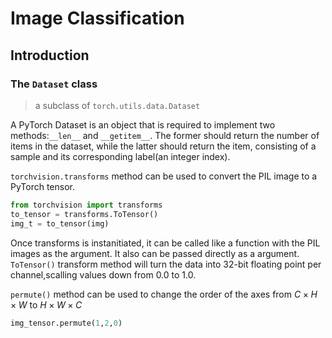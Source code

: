 # Image Classification

## Introduction
### The `Dataset` class
> a subclass of `torch.utils.data.Dataset`

A PyTorch Dataset is an object that is required to implement two methods:`__len__` and `__getitem__`. The former should return the number of items in the dataset, while the latter should return the item, consisting of a sample and its corresponding label(an integer index).

`torchvision.transforms` method can be used to convert the PIL image to a PyTorch tensor.
```python
from torchvision import transforms
to_tensor = transforms.ToTensor()
img_t = to_tensor(img)
```
Once transforms is instanitiated, it can be called like a function with the PIL images as the argument. It also can be passed directly as a argument.  
`ToTensor()` transform method will turn the data into 32-bit floating point per channel,scalling values down from 0.0 to 1.0.

`permute()` method can be used to change the order of the axes from $C\times H \times W$ to $H\times W \times C$ 
```python
img_tensor.permute(1,2,0)
```